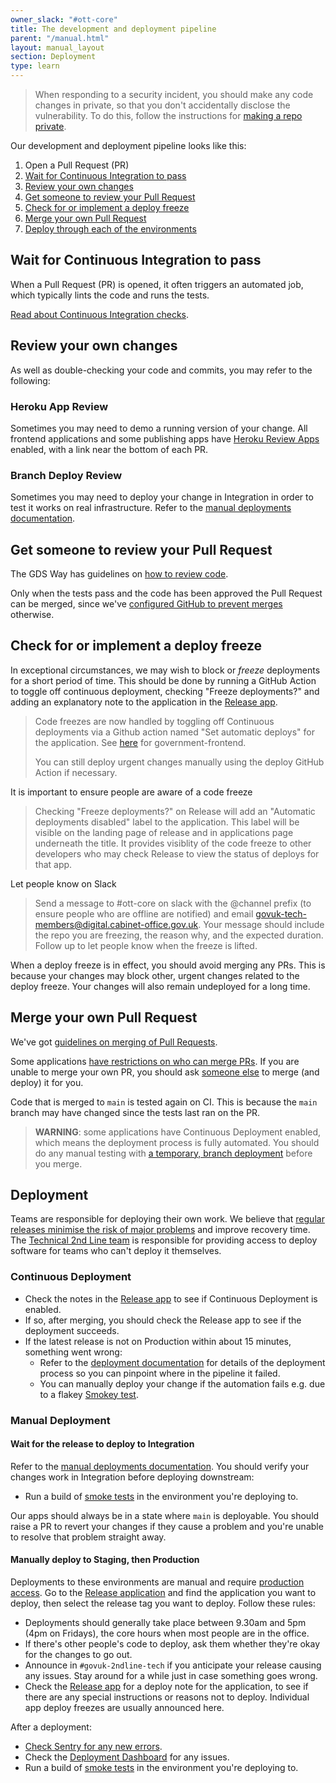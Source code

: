 ```yaml
---
owner_slack: "#ott-core"
title: The development and deployment pipeline
parent: "/manual.html"
layout: manual_layout
section: Deployment
type: learn
---
```


> When responding to a security incident, you should make any code changes in private, so that you don't accidentally disclose the vulnerability. To do this, follow the instructions for [making a repo private](make-github-repo-private.html).

Our development and deployment pipeline looks like this:

1. Open a Pull Request (PR)
1. [Wait for Continuous Integration to pass](#wait-for-continuous-integration-to-pass)
1. [Review your own changes](#review-your-own-changes)
1. [Get someone to review your Pull Request](#get-someone-to-review-your-pull-request)
1. [Check for or implement a deploy freeze](#check-for-or-implement-a-deploy-freeze)
1. [Merge your own Pull Request](#merge-your-own-pull-request)
1. [Deploy through each of the environments](#deployment)

## Wait for Continuous Integration to pass

When a Pull Request (PR) is opened, it often triggers an automated
job, which typically lints the code and runs the tests.

[Read about Continuous Integration checks](/manual/testing.html#continuous-integration-checks).

## Review your own changes

As well as double-checking your code and commits, you may refer
to the following:

### Heroku App Review

Sometimes you may need to demo a running version of your change.
All frontend applications and some publishing apps have
[Heroku Review Apps](/manual/review-apps.html) enabled, with a
link near the bottom of each PR.

### Branch Deploy Review

Sometimes you may need to deploy your change in Integration in
order to test it works on real infrastructure. Refer to the [manual deployments documentation](/manual/deployments.html#manual-deployments).

## Get someone to review your Pull Request

The GDS Way has guidelines on [how to review code](https://gds-way.digital.cabinet-office.gov.uk/manuals/code-review-guidelines.html).

Only when the tests pass and the code has been approved the Pull Request can be merged, since we've
[configured GitHub to prevent merges](/manual/github.html) otherwise.

## Check for or implement a deploy freeze

In exceptional circumstances, we may wish to block or _freeze_
deployments for a short period of time. This should be done by
running a GitHub Action to toggle off continuous deployment,
checking "Freeze deployments?" and adding an explanatory note
to the application in the [Release app][release].

> Code freezes are now handled by toggling off Continuous deployments via a
> Github action named "Set automatic deploys" for the application.
> See [here](https://github.com/trade-tariff/government-frontend/actions/workflows/set-automatic-deploys.yml) for government-frontend.
>
> You can still deploy urgent changes manually using the deploy
> GitHub Action if necessary.

It is important to ensure people are aware of a code freeze

> Checking "Freeze deployments?" on Release will add an
> "Automatic deployments disabled" label to the application.
> This label will be visible on the landing page of release
> and in applications page underneath the title. It provides
> visiblity of the code freeze to other developers who may
> check Release to view the status of deploys for that app.

Let people know on Slack

> Send a message to #ott-core on slack with the @channel
> prefix (to ensure people who are offline are notified) and email
> <govuk-tech-members@digital.cabinet-office.gov.uk>. Your message
> should include the repo you are freezing, the reason why, and the
> expected duration. Follow up to let people know when the freeze
> is lifted.

When a deploy freeze is in effect, you should avoid merging any PRs.
This is because your changes may block other, urgent changes related
to the deploy freeze. Your changes will also remain undeployed for a
long time.

## Merge your own Pull Request

We've got [guidelines on merging of Pull Requests](/manual/merge-pr.html).

Some applications [have restrictions on who can merge PRs](https://github.com/trade-tariff/govuk-saas-config/blob/master/github/repo_overrides.yml).
If you are unable to merge your own PR, you should ask
[someone else](https://github.com/orgs/trade-tariff/teams/gov-uk-production/members)
to merge (and deploy) it for you.

Code that is merged to `main` is tested again on CI. This is because
the `main` branch may have changed since the tests last ran on the PR.

> **WARNING**: some applications have Continuous Deployment enabled,
> which means the deployment process is fully automated. You should do
> any manual testing with [a temporary, branch deployment](#branch-deploy-review)
> before you merge.

## Deployment

Teams are responsible for deploying their own work. We believe that
[regular releases minimise the risk of major problems](https://gds.blog.gov.uk/2012/11/02/regular-releases-reduce-risk)
and improve recovery time. The [Technical 2nd Line team](/manual/welcome-to-2nd-line.html)
is responsible for providing access to deploy software for teams who can't deploy it themselves.

### Continuous Deployment

- Check the notes in the [Release app][release] to see if Continuous Deployment is enabled.
- If so, after merging, you should check the Release app to see if the deployment succeeds.
- If the latest release is not on Production within about 15 minutes, something went wrong:
  - Refer to the [deployment documentation](/kubernetes/manage-app/access-ci-cd/#how-apps-are-deployed) for details of the deployment process so you can pinpoint where in the pipeline it failed.
  - You can manually deploy your change if the automation fails e.g. due to a flakey [Smokey test][smokey].

### Manual Deployment

#### Wait for the release to deploy to Integration

Refer to the [manual deployments documentation](/manual/deployments.html#manual-deployments). You should verify your changes work in Integration before deploying downstream:

- Run a build of [smoke tests][smokey] in the environment you're deploying to.

Our apps should always be in a state where `main` is deployable. You
should raise a PR to revert your changes if they cause a problem and
you're unable to resolve that problem straight away.

#### Manually deploy to Staging, then Production

Deployments to these environments are manual and require
[production access](/manual/rules-for-getting-production-access.html).
Go to the [Release application][release] and find the application you
want to deploy, then select the release tag you want to deploy.
Follow these rules:

- Deployments should generally take place between 9.30am and 5pm
  (4pm on Fridays), the core hours when most people are in the office.
- If there's other people's code to deploy, ask them whether they're
  okay for the changes to go out.
- Announce in `#govuk-2ndline-tech` if you anticipate your release causing
  any issues. Stay around for a while just in case something goes wrong.
- Check the [Release app][release] for a deploy note for the application,
  to see if there are any special instructions or reasons not to deploy.
  Individual app deploy freezes are usually announced here.

After a deployment:

- [Check Sentry for any new errors](/manual/error-reporting.html).
- Check the [Deployment Dashboard](/manual/deployment-dashboards.html) for any issues.
- Run a build of [smoke tests][smokey] in the environment you're deploying to.

[release]: https://release.publishing.service.gov.uk
[smokey]: https://github.com/trade-tariff/smokey
